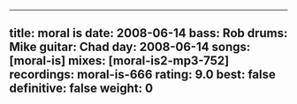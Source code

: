 
---
title: moral is
date: 2008-06-14
bass:	Rob
drums:	Mike
guitar:	Chad
day: 2008-06-14
songs: [moral-is]
mixes: [moral-is2-mp3-752]
recordings: moral-is-666
rating: 9.0
best: false
definitive: false
weight: 0
---
